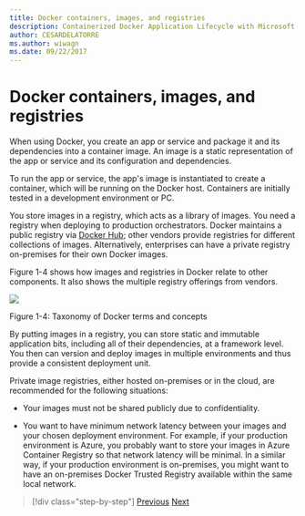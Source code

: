 ```yaml
---
title: Docker containers, images, and registries
description: Containerized Docker Application Lifecycle with Microsoft Platform and Tools
author: CESARDELATORRE
ms.author: wiwagn
ms.date: 09/22/2017
---
```

# Docker containers, images, and registries

When using Docker, you create an app or service and package it and its dependencies into a container image. An image is a static representation of the app or service and its configuration and dependencies.

To run the app or service, the app's image is instantiated to create a container, which will be running on the Docker host. Containers are initially tested in a development environment or PC.

You store images in a registry, which acts as a library of images. You need a registry when deploying to production orchestrators. Docker maintains a public registry via [Docker Hub](https://hub.docker.com/); other vendors provide registries for different collections of images. Alternatively, enterprises can have a private registry on-premises for their own Docker images.

Figure 1-4 shows how images and registries in Docker relate to other components. It also shows the multiple registry offerings from vendors.

![](./media/image4.png)

Figure 1-4: Taxonomy of Docker terms and concepts

By putting images in a registry, you can store static and immutable application bits, including all of their dependencies, at a framework level. You then can version and deploy images in multiple environments and thus provide a consistent deployment unit.

Private image registries, either hosted on-premises or in the cloud, are recommended for the following situations:

-   Your images must not be shared publicly due to confidentiality.

-   You want to have minimum network latency between your images and your chosen deployment environment. For example, if your production environment is Azure, you probably want to store your images in Azure Container Registry so that network latency will be minimal. In a similar way, if your production environment is on-premises, you might want to have an on-premises Docker Trusted Registry available within the same local network.

> [!div class="step-by-step"]
> [Previous](docker-terminology.md)
> [Next](Docker-application-lifecycle/index.md)
